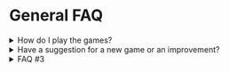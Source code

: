 # General FAQ

<details>

<summary>How do I play the games?</summary>

Please visit [https://pixelhub.finance/](https://pixelhub.finance/) and enjoy our games!

</details>

<details>

<summary>Have a suggestion for a new game or an improvement?</summary>

Please fill out our [`Feedback Form`](https://forms.gle/MF22wcG7Sf9yv5nZ6)``

</details>

<details>

<summary>FAQ #3</summary>



</details>
